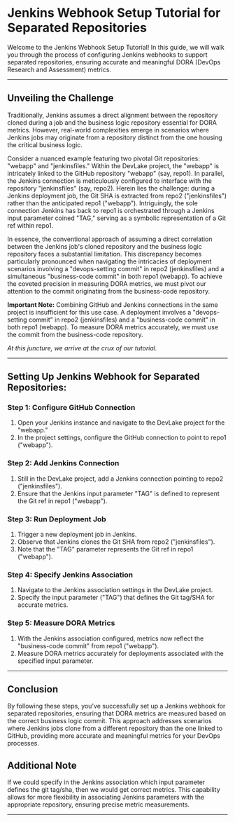 # **Jenkins Webhook Setup Tutorial for Separated Repositories**

Welcome to the Jenkins Webhook Setup Tutorial! In this guide, we will walk you through the process of configuring Jenkins webhooks to support separated repositories, ensuring accurate and meaningful DORA (DevOps Research and Assessment) metrics.

---

## **Unveiling the Challenge**

Traditionally, Jenkins assumes a direct alignment between the repository cloned during a job and the business logic repository essential for DORA metrics. However, real-world complexities emerge in scenarios where Jenkins jobs may originate from a repository distinct from the one housing the critical business logic.

Consider a nuanced example featuring two pivotal Git repositories: "webapp" and "jenkinsfiles." Within the DevLake project, the "webapp" is intricately linked to the GitHub repository "webapp" (say, repo1). In parallel, the Jenkins connection is meticulously configured to interface with the repository "jenkinsfiles" (say, repo2). Herein lies the challenge: during a Jenkins deployment job, the Git SHA is extracted from repo2 ("jenkinsfiles") rather than the anticipated repo1 ("webapp"). Intriguingly, the sole connection Jenkins has back to repo1 is orchestrated through a Jenkins input parameter coined "TAG," serving as a symbolic representation of a Git ref within repo1.

In essence, the conventional approach of assuming a direct correlation between the Jenkins job's cloned repository and the business logic repository faces a substantial limitation. This discrepancy becomes particularly pronounced when navigating the intricacies of deployment scenarios involving a "devops-setting commit" in repo2 (jenkinsfiles) and a simultaneous "business-code commit" in both repo1 (webapp). To achieve the coveted precision in measuring DORA metrics, we must pivot our attention to the commit originating from the business-code repository.

**Important Note:** Combining GitHub and Jenkins connections in the same project is insufficient for this use case. A deployment involves a "devops-setting commit" in repo2 (jenkinsfiles) and a "business-code commit" in both repo1 (webapp). To measure DORA metrics accurately, we must use the commit from the business-code repository.

*At this juncture, we arrive at the crux of our tutorial.*

---

## **Setting Up Jenkins Webhook for Separated Repositories:**

### **Step 1: Configure GitHub Connection**

1. Open your Jenkins instance and navigate to the DevLake project for the "webapp."
2. In the project settings, configure the GitHub connection to point to repo1 ("webapp").

### **Step 2: Add Jenkins Connection**

1. Still in the DevLake project, add a Jenkins connection pointing to repo2 ("jenkinsfiles").
2. Ensure that the Jenkins input parameter "TAG" is defined to represent the Git ref in repo1 ("webapp").

### **Step 3: Run Deployment Job**

1. Trigger a new deployment job in Jenkins.
2. Observe that Jenkins clones the Git SHA from repo2 ("jenkinsfiles").
3. Note that the "TAG" parameter represents the Git ref in repo1 ("webapp").

### **Step 4: Specify Jenkins Association**

1. Navigate to the Jenkins association settings in the DevLake project.
2. Specify the input parameter ("TAG") that defines the Git tag/SHA for accurate metrics.

### **Step 5: Measure DORA Metrics**

1. With the Jenkins association configured, metrics now reflect the "business-code commit" from repo1 ("webapp").
2. Measure DORA metrics accurately for deployments associated with the specified input parameter.

---

## **Conclusion**
By following these steps, you've successfully set up a Jenkins webhook for separated repositories, ensuring that DORA metrics are measured based on the correct business logic commit. This approach addresses scenarios where Jenkins jobs clone from a different repository than the one linked to GitHub, providing more accurate and meaningful metrics for your DevOps processes.

## **Additional Note**
If we could specify in the Jenkins association which input parameter defines the git tag/sha, then we would get correct metrics. This capability allows for more flexibility in associating Jenkins parameters with the appropriate repository, ensuring precise metric measurements.

---